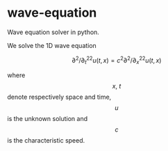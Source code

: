 # wave-equation
Wave equation solver in python.

We solve the 1D wave equation

$$ \partial^2/\partial^2_t^2 u(t,x) = c^2 \partial^2/\partial^2_x^2 u(t,x) $$

where $$x,~t$$ denote respectively space and time, $$u$$ is the unknown solution and $$c$$ is the 
characteristic speed.
